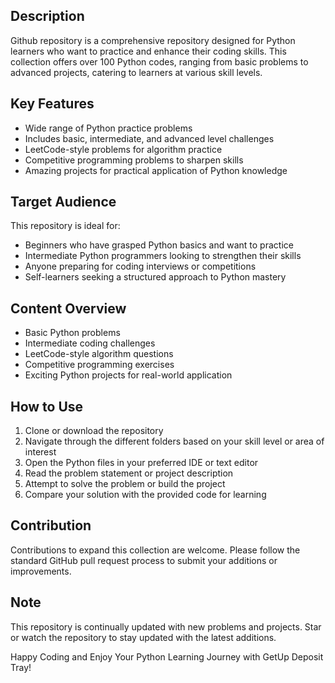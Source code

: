 
## Description
Github repository is a comprehensive repository designed for Python learners who want to practice and enhance their coding skills. This collection offers over 100 Python codes, ranging from basic problems to advanced projects, catering to learners at various skill levels.

## Key Features
- Wide range of Python practice problems
- Includes basic, intermediate, and advanced level challenges
- LeetCode-style problems for algorithm practice
- Competitive programming problems to sharpen skills
- Amazing projects for practical application of Python knowledge

## Target Audience
This repository is ideal for:
- Beginners who have grasped Python basics and want to practice
- Intermediate Python programmers looking to strengthen their skills
- Anyone preparing for coding interviews or competitions
- Self-learners seeking a structured approach to Python mastery

## Content Overview
- Basic Python problems
- Intermediate coding challenges
- LeetCode-style algorithm questions
- Competitive programming exercises
- Exciting Python projects for real-world application

## How to Use
1. Clone or download the repository
2. Navigate through the different folders based on your skill level or area of interest
3. Open the Python files in your preferred IDE or text editor
4. Read the problem statement or project description
5. Attempt to solve the problem or build the project
6. Compare your solution with the provided code for learning

## Contribution
Contributions to expand this collection are welcome. Please follow the standard GitHub pull request process to submit your additions or improvements.

## Note
This repository is continually updated with new problems and projects. Star or watch the repository to stay updated with the latest additions.

Happy Coding and Enjoy Your Python Learning Journey with GetUp Deposit Tray!

